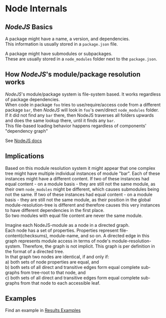 # Node Internals

## _NodeJS_ Basics

A package might have a name, a version, and dependencies.  
This information is usually stored in a `package.json` file.

A package might have submodules or subpackages.  
These are usually stored in a `node_modules` folder next to the `package.json`.

## How _NodeJS_'s module/package resolution works

_NodeJS_'s module/package system is file-system based. It works regardless of package dependencies.  
When code in package `foo` tries to use/require/access code from a different package `bar`,
then _NodeJS_ will look in `foo`'s own/direct `node_modules` folder.
If it did not find any `bar` there, then NodeJS traverses all folders upwards and does the same lookup there,
until it finds any `bar`.  
This file-based loading behavior happens regardless of components' "dependency graph"

See [NodeJS docs](https://nodejs.org/api/packages.html#introduction)

## Implications

Based on this module resolution system it might appear that one complex tree might have multiple individual
instances of module "bar".
Each of these instances might have a different content.
If two of these instances had equal content - on a module basis - they are still not the same module,
as their own `node_modules` might be different, which causes submodules being not the same.
If two of these instances had equal content - on a module basis - they are still not the same module,
as their position in the global module-resolution-tree is different and therefore causes this very instances
to have different dependencies in the first place.  
So two modules with equal file content are never the same module.

Imagine each NodeJS-module as a node in a directed graph.  
Each node has a set of properties. Properties represent file-content(checksums), module-name, and so on.
A directed edge in this graph represents module access in terms of node's module-resolution-system. Therefore, the graph is not implicit.
This graph is per definition in the format of a directed tree.  
In that graph two nodes are identical, if and only if:  
a) both sets of node properties are equal, and  
b) both sets of all direct and transitive edges form equal complete sub-graphs from tree-root to that node, and  
c) both sets of all direct and transitive edges form equal complete sub-graphs from that node to each accessible leaf.

## Examples

Find an example in [Results Examples](result.md#examples-and-visualisation )
